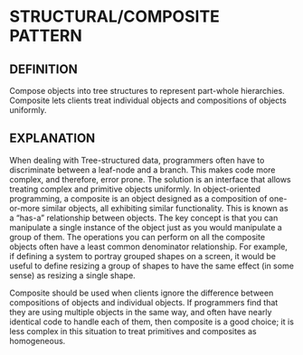 # STRUCTURAL/COMPOSITE PATTERN

## DEFINITION

Compose objects into tree structures to represent part-whole hierarchies.
Composite lets clients treat individual objects and compositions of objects
uniformly.

## EXPLANATION

When dealing with Tree-structured data, programmers often have to discriminate
between a leaf-node and a branch. This makes code more complex, and therefore,
error prone. The solution is an interface that allows treating complex and
primitive objects uniformly. In object-oriented programming, a composite is an
object designed as a composition of one-or-more similar objects, all exhibiting
similar functionality. This is known as a “has-a” relationship between objects.
The key concept is that you can manipulate a single instance of the object just
as you would manipulate a group of them. The operations you can perform on all
the composite objects often have a least common denominator relationship. For
example, if defining a system to portray grouped shapes on a screen, it would be
useful to define resizing a group of shapes to have the same effect (in some
sense) as resizing a single shape.

Composite should be used when clients ignore the difference between compositions
of objects and individual objects. If programmers find that they are using
multiple objects in the same way, and often have nearly identical code to handle
each of them, then composite is a good choice; it is less complex in this
situation to treat primitives and composites as homogeneous.
